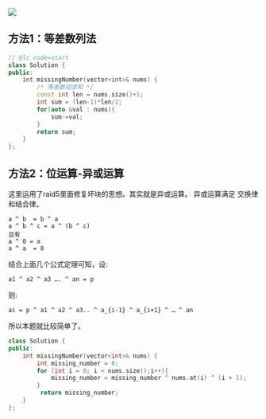 ![](https://pic.downk.cc/item/5f675490160a154a6702d3c0.jpg)

## 方法1：等差数列法

```cpp
// @lc code=start
class Solution {
public:
    int missingNumber(vector<int>& nums) {
        /* 等差数组求和 */
        const int len = nums.size()+1;
        int sum = (len-1)*len/2;
        for(auto &val : nums){
            sum-=val;
        }
        return sum;
    }
};
```

## 方法2：位运算-异或运算

这里运用了raid5里面修复坏块的思想。其实就是异或运算。
异或运算满足 交换律和结合律。



```
a ^ b  = b ^ a	
a ^ b ^ c = a ^ (b ^ c)
且有
a ^ 0 = a
a ^ a  = 0
```

结合上面几个公式定理可知，设:

```
a1 ^ a2 ^ a3 …. ^ an = p
```

则:

```
ai = p ^ a1 ^ a2 ^ a3.. ^ a_{i-1} ^ a_{i+1} ^ … ^ an
```

所以本题就比较简单了。


```cpp
class Solution {
public:
    int missingNumber(vector<int>& nums) {
        int missing_number = 0;
        for (int i = 0; i < nums.size();i++){
            missing_number = missing_number ^ nums.at(i) ^ (i + 1);
        }
         return missing_number;
    }
};
```